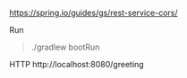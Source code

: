 https://spring.io/guides/gs/rest-service-cors/

Run
> ./gradlew bootRun

HTTP
http://localhost:8080/greeting



